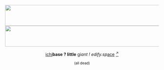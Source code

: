 <a href="https://stats.edify.space">
  <img src="https://stats.edify.space/barchart.svg?b=1d4ed820" style="width:3000px;height:69px;">
  <img src="https://stats.edify.space/bucket-timeline.svg?b=1d4ed820" style="width:3000px;height:69px;">
</a>

<p align="center"><a href="https://github.com/ruslandoga/ichibase">ichi</a><b>base ? little</b> <a href="https://github.com/ruslandoga/little-giant">g</a>i<i>ant ! edify.sp</i><a href="https://github.com/ruslandoga/worb">ace</a> <a href="https://edify.space"><sup>↗</sup></a></p>
<p align="center"><sup>(all dead)</sup></p>
